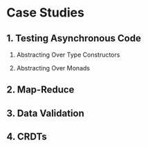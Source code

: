 # Case Studies


## 1. Testing Asynchronous Code

1. Abstracting Over Type Constructors

2. Abstracting Over Monads

## 2. Map-Reduce

## 3. Data Validation

## 4. CRDTs

